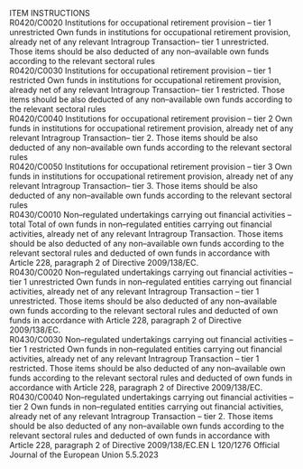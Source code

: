  
ITEM  INSTRUCTIONS  
R0420/C0020  Institutions for occupational 
retirement provision – tier 1 
unrestricted  Own funds in institutions for occupational retirement provision, already net of any 
relevant Intragroup Transaction– tier 1 unrestricted. 
Those items should be also deducted of any non–available own funds according to 
the relevant sectoral rules  
R0420/C0030  Institutions for occupational 
retirement provision – tier 1 
restricted  Own funds in institutions for occupational retirement provision, already net of any 
relevant Intragroup Transaction– tier 1 restricted. 
Those items should be also deducted of any non–available own funds according to 
the relevant sectoral rules  
R0420/C0040  Institutions for occupational 
retirement provision – tier 2  Own funds in institutions for occupational retirement provision, already net of any 
relevant Intragroup Transaction– tier 2. 
Those items should be also deducted of any non–available own funds according to 
the relevant sectoral rules  
R0420/C0050  Institutions for occupational 
retirement provision – tier 3  Own funds in institutions for occupational retirement provision, already net of any 
relevant Intragroup Transaction– tier 3. 
Those items should be also deducted of any non–available own funds according to 
the relevant sectoral rules  
R0430/C0010  Non–regulated undertakings 
carrying out financial 
activities – total  Total of own funds in non–regulated entities carrying out financial activities, already 
net of any relevant Intragroup Transaction. Those items should be also deducted of 
any non–available own funds according to the relevant sectoral rules and deducted 
of own funds in accordance with Article 228, paragraph 2 of Directive 
2009/138/EC.  
R0430/C0020  Non–regulated undertakings 
carrying out financial 
activities – tier 1 
unrestricted  Own funds in non–regulated entities carrying out financial activities, already net of 
any relevant Intragroup Transaction – tier 1 unrestricted. 
Those items should be also deducted of any non–available own funds according to 
the relevant sectoral rules and deducted of own funds in accordance with 
Article 228, paragraph 2 of Directive 2009/138/EC.  
R0430/C0030  Non–regulated undertakings 
carrying out financial 
activities – tier 1 restricted  Own funds in non–regulated entities carrying out financial activities, already net of 
any relevant Intragroup Transaction – tier 1 restricted. 
Those items should be also deducted of any non–available own funds according to 
the relevant sectoral rules and deducted of own funds in accordance with 
Article 228, paragraph 2 of Directive 2009/138/EC.  
R0430/C0040  Non–regulated undertakings 
carrying out financial 
activities – tier 2  Own funds in non–regulated entities carrying out financial activities, already net of 
any relevant Intragroup Transaction – tier 2. 
Those items should be also deducted of any non–available own funds according to 
the relevant sectoral rules and deducted of own funds in accordance with 
Article 228, paragraph 2 of Directive 2009/138/EC.EN  L 120/1276 Official Journal of the European Union 5.5.2023